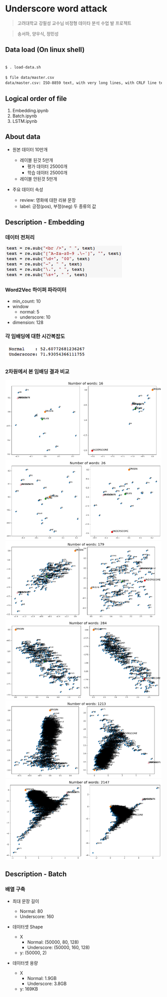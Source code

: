 # Underscore word attack

> 고려대학교 강필성 교수님 비정형 데이타 분석 수업 발 프로젝트

> 송서하, 양우식, 정민성

## Data load (On linux shell)

```bash

$ . load-data.sh

$ file data/master.csv
data/master.csv: ISO-8859 text, with very long lines, with CRLF line terminators

```

## Logical order of file

1. Embedding.ipynb
2. Batch.ipynb
3. LSTM.ipynb


## About data

- 원본 데이터 10만개
     - 레이블 된것 5만개
        - 평가 데이터 25000개
        - 학습 데이터 25000개
     - 레이블 안된것 5만개

- 주요 데이터 속성
    - review: 영화에 대한 리뷰 문장
    - label: 긍정(pos),  부정(neg) 두 종류의 값
    

## Description - Embedding

### 데이터 전처리

![](./img/1.png)

### Word2Vec 하이퍼 파라미터

- min_count: 10
- window
    - normal: 5
    - underscore: 10
- dimension: 128

### 각 임배딩에 대한 시간복잡도

![](./img/2.png)

### 2차원에서 본 임배딩 결과 비교

![](./img/3.png)
![](./img/4.png)
![](./img/5.png)
![](./img/6.png)
![](./img/7.png)
![](./img/8.png)


## Description - Batch

### 배열 구축

 - 최대 문장 길이
     - Normal: 80
     - Underscore: 160
     
 - 데이터셋 Shape
     - X
         - Normal: (50000, 80, 128) 
         - Underscore: (50000, 160, 128)
     - y: (50000, 2)
 
 - 데이터셋 용량
     - X
         - Normal: 1.9GB
         - Underscore: 3.8GB
     - y: 169KB